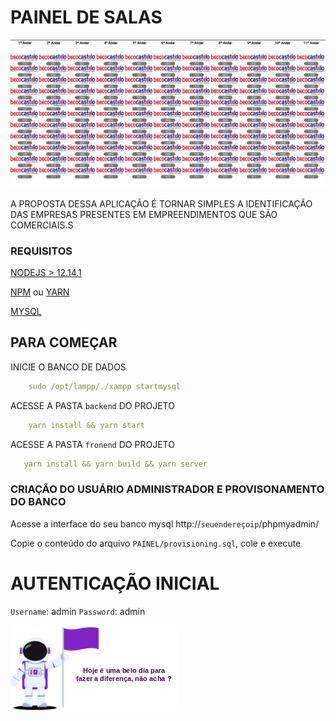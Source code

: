# PAINEL DE SALAS


![](frontend/public/view.png)



A PROPOSTA DESSA APLICAÇÃO É TORNAR SIMPLES A IDENTIFICAÇÃO DAS EMPRESAS PRESENTES EM EMPREENDIMENTOS QUE SÃO COMERCIAIS.S 

### REQUISITOS 

[NODEJS > 12.14.1](https://nodejs.org/en/)

[NPM](https://www.npmjs.com/get-npm) ou [YARN](https://classic.yarnpkg.com/en/docs/install/#debian-stable)

[MYSQL](https://www.apachefriends.org/pt_br/download.html)


## PARA COMEÇAR 

INICIE O BANCO DE DADOS 

```yml
    sudo /opt/lampp/./xampp startmysql 
```

ACESSE A PASTA `backend` DO PROJETO

```yml
    yarn install && yarn start 
```

ACESSE A PASTA `fronend` DO PROJETO

```yml
   yarn install && yarn build && yarn server
```


### CRIAÇÃO DO USUÁRIO ADMINISTRADOR E PROVISONAMENTO DO BANCO

Acesse a interface do seu banco mysql http://`seuendereçoip`/phpmyadmin/

Copie o conteúdo do arquivo `PAINEL/provisioning.sql`, cole e execute 

# AUTENTICAÇÃO INICIAL

`Username`: admin
`Password`: admin



![](frontend/public/logo.png)
